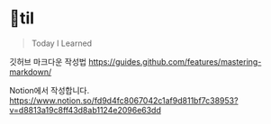 # 📌til
> Today I Learned

깃허브 마크다운 작성법 https://guides.github.com/features/mastering-markdown/

Notion에서 작성합니다. https://www.notion.so/fd9d4fc8067042c1af9d811bf7c38953?v=d8813a19c8ff43d8ab1124e2096e63dd
